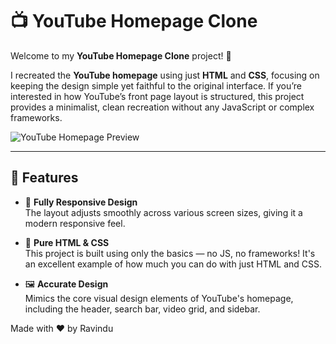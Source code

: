 # 📺 YouTube Homepage Clone

Welcome to my **YouTube Homepage Clone** project! 🎉

I recreated the **YouTube homepage** using just **HTML** and **CSS**, focusing on keeping the design simple yet faithful to the original interface. If you’re interested in how YouTube’s front page layout is structured, this project provides a minimalist, clean recreation without any JavaScript or complex frameworks.

![YouTube Homepage Preview]([https://your-image-url.com](https://shorturl.at/b2hoB))

---

## 🌟 Features

- 🎨 **Fully Responsive Design**  
  The layout adjusts smoothly across various screen sizes, giving it a modern responsive feel. 

- 📑 **Pure HTML & CSS**  
  This project is built using only the basics — no JS, no frameworks! It's an excellent example of how much you can do with just HTML and CSS.

- 🖼️ **Accurate Design**  
  Mimics the core visual design elements of YouTube's homepage, including the header, search bar, video grid, and sidebar.


Made with ❤️ by Ravindu
